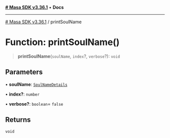 [**# Masa SDK v3.36.1**](../README.md) • **Docs**

***

[# Masa SDK v3.36.1](../globals.md) / printSoulName

# Function: printSoulName()

> **printSoulName**(`soulName`, `index`?, `verbose`?): `void`

## Parameters

• **soulName**: [`SoulNameDetails`](../interfaces/SoulNameDetails.md)

• **index?**: `number`

• **verbose?**: `boolean`= `false`

## Returns

`void`
